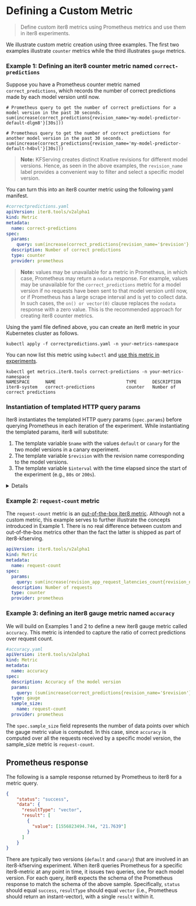 # Defining a Custom Metric

> Define custom iter8 metrics using Prometheus metrics and use them in iter8 experiments.

We illustrate custom metric creation using three examples. The first two examples illustrate `counter` metrics while the third illustrates `gauge` metrics.

### Example 1: Defining an iter8 counter metric named `correct-predictions`
Suppose you have a Prometheus counter metric named `correct_predictions`, which records the number of correct predictions made by each model version until now.
```shell
# Prometheus query to get the number of correct predictions for a model version in the past 30 seconds.
sum(increase(correct_predictions{revision_name='my-model-predictor-default-dlgm8'}[30s]))
```
```shell
# Prometheus query to get the number of correct predictions for another model version in the past 30 seconds.
sum(increase(correct_predictions{revision_name='my-model-predictor-default-h4bvl'}[30s]))
```
> **Note:** KFServing creates distinct Knative revisions for different model versions. Hence, as seen in the above examples, the `revision_name` label provides a convenient way to filter and select a specific model version.

You can turn this into an iter8 counter metric using the following yaml manifest.
```yaml
#correctpredictions.yaml
apiVersion: iter8.tools/v2alpha1
kind: Metric
metadata:
  name: correct-predictions
spec:
  params:
    query: sum(increase(correct_predictions{revision_name='$revision'}[$interval])) or on() vector(0)
  description: Number of correct predictions
  type: counter
  provider: prometheus
```
> **Note:** values may be unavailable for a metric in Prometheus, in which case, Prometheus may return a `nodata` response. For example, values may be unavailable for the `correct_predictions` metric for a model version if no requests have been sent to that model version until now, or if Prometheus has a large scrape interval and is yet to collect data. In such cases, the `on() or vector(0)` clause replaces the `nodata` response with a zero value. This is the recommended approach for creating iter8 counter metrics.


Using the yaml file defined above, you can create an iter8 metric in your Kubernetes cluster as follows.
```shell
kubectl apply -f correctpredictions.yaml -n your-metrics-namespace
```

You can now list this metric using `kubectl` and [use this metric in experiments](usingmetrics.md).
```shell
kubectl get metrics.iter8.tools correct-predictions -n your-metrics-namespace
NAMESPACE      NAME                           TYPE      DESCRIPTION
iter8-system   correct-predictions            counter   Number of correct predictions
```

### Instantiation of templated HTTP query params
Iter8 instantiates the templated HTTP query params (`spec.params`) before querying Prometheus in each iteration of the experiment. While instantiating the templated params, iter8 will substitute:

1. The template variable `$name` with the values `default` or `canary` for the two model versions in a canary experiment.
2. The template variable `$revision` with the revision name corresponding to the model versions.
3. The template variable `$interval` with the time elapsed since the start of the experiment (e.g., `80s` or `200s`).

<details>
More concretely, the following Python (pseudo) code snippet provides an approximate behind-the-scenes view of how iter8 instantiates the templated parameters and queries the metrics database.
<code>
# Python (pseudo) code snippet intended to illustrate 'roughly' how iter8 queries a metrics database.
metrics_database_url = "https://prometheus-operated.kfserving-monitoring:9090/api/v1/query"
instantiated_params = substitute_template_variables(spec.params)
# Here is how instantiated_params might look at this point.
# instantiated_params = {'query': 'sum(increase(correct_predictions{revision_name='my-model-predictor-default-dlgm8'}[183s])) or on() vector(0)'}
# Using requests library API for HTTP GET
result = requests.get(metrics_database_url, params = instantiated_params).json()
</code>
</details>

### Example 2: `request-count` metric
The `request-count` metric is an [out-of-the-box iter8 metric](../install/iter8-monitoring/metrics/revision-metrics.yaml). Although not a custom metric, this example serves to further illustrate the concepts introduced in Example 1. There is no real difference between custom and out-of-the-box metrics other than the fact the latter is shipped as part of iter8-kfserving.
```yaml
apiVersion: iter8.tools/v2alpha1
kind: Metric
metadata:
  name: request-count
spec:
  params:
    query: sum(increase(revision_app_request_latencies_count{revision_name='$revision'}[$interval])) or on() vector(0)
  description: Number of requests
  type: counter
  provider: prometheus
```

### Example 3: defining an iter8 gauge metric named `accuracy`
We will build on Examples 1 and 2 to define a new iter8 gauge metric called `accuracy`. This metric is intended to capture the ratio of correct predictions over request count.
```yaml
#accuracy.yaml
apiVersion: iter8.tools/v2alpha1
kind: Metric
metadata:
  name: accuracy
spec:
  description: Accuracy of the model version
  params:
    query: (sum(increase(correct_predictions{revision_name='$revision'}[$interval])) or on() vector(0)) / (sum(increase(revision_app_request_latencies_count{revision_name='$revision'}[$interval])) or on() vector(0))
  type: gauge
  sample_size: 
    name: request-count
  provider: prometheus
  ```

The `spec.sample_size` field represents the number of data points over which the gauge metric value is computed. In this case, since `accuracy` is computed over all the requests received by a specific model version, the sample_size metric is `request-count`.

## Prometheus response
The following is a sample response returned by Prometheus to iter8 for a metric query.
```json
{
    "status": "success",
    "data": {
      "resultType": "vector",
      "result": [
        {
          "value": [1556823494.744, "21.7639"]
        }
      ]
    }
}
```
There are typically two versions (`default` and `canary`) that are involved in an iter8-kfserving experiment. When iter8 queries Prometheus for a specific iter8-metric at any point in time, it issues two queries, one for each model version. For each query, iter8 expects the schema of the Prometheus response to match the schema of the above sample. Specifically, `status` should equal `success`, `resultType` should equal `vector` (i.e., Prometheus should return an instant-vector), with a single `result` within it.

